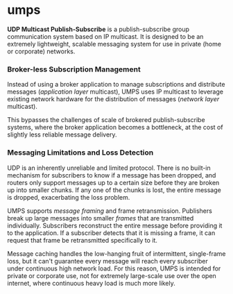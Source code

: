 # umps
**UDP Multicast Publish-Subscribe** is a publish-subscribe group
communication system based on IP multicast.
It is designed to be an extremely lightweight, scalable messaging system for
use in private (home or corporate) networks.

### Broker-less Subscription Management
Instead of using a broker application to manage subscriptions and distribute
messages (*application layer* multicast), UMPS uses IP multicast to leverage
existing network hardware for the distribution of messages (*network layer* 
multicast).

This bypasses the challenges of scale of brokered publish-subscribe systems,
where the broker application becomes a bottleneck, at the cost of slightly
less reliable message delivery.

### Messaging Limitations and Loss Detection
UDP is an inherently unreliable and limited protocol.
There is no built-in mechanism for subscribers to know if a message has been
dropped, and routers only support messages up to a certain size before they are
broken up into smaller chunks.  If any one of the chunks is lost, the entire
message is dropped, exacerbating the loss problem.

UMPS supports *message framing* and frame retransmission. Publishers break up
large messages into smaller *frames* that are transmitted individually.
Subscribers reconstruct the entire message before providing it to the
application.
If a subscriber detects that it is missing a frame, it can request that 
frame be retransmitted specifically to it.

Message caching handles the low-hanging fruit of intermittent, single-frame
loss, but it can't guarantee every message will reach every subscriber under
continuous high network load.
For this reason, UMPS is intended for private or corporate use, not for
extremely large-scale use over the open internet, where continuous heavy load
is much more likely.
